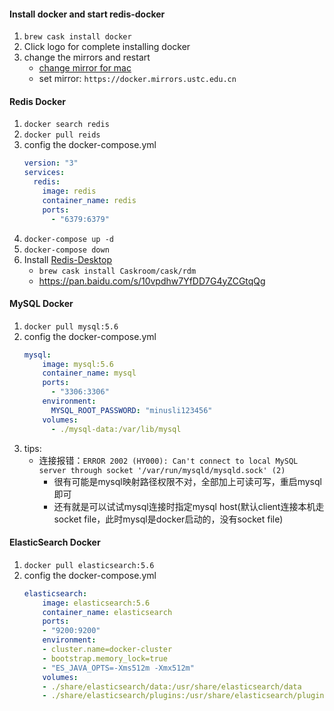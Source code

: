 #### Install docker and start redis-docker
1. `brew cask install docker` 
2. Click logo for complete installing docker
3. change the mirrors and restart
    - [change mirror for mac](https://www.jianshu.com/p/419eaf4425a6)
    - set mirror: `https://docker.mirrors.ustc.edu.cn`
    
    
#### Redis Docker

1. `docker search redis`
2. `docker pull reids`
3. config the docker-compose.yml
    ```yml
    version: "3"
    services:
      redis:
        image: redis
        container_name: redis
        ports:
          - "6379:6379"
    ```
4. `docker-compose up -d`
5. `docker-compose down`
6. Install [Redis-Desktop](http://docs.redisdesktop.com/en/latest/install/)
    - `brew cask install Caskroom/cask/rdm`
    - https://pan.baidu.com/s/10vpdhw7YfDD7G4yZCGtqQg

#### MySQL Docker
1. `docker pull mysql:5.6`
2. config the docker-compose.yml
    ```yaml
    mysql:
        image: mysql:5.6
        container_name: mysql
        ports:
          - "3306:3306"
        environment:
          MYSQL_ROOT_PASSWORD: "minusli123456"
        volumes:
          - ./mysql-data:/var/lib/mysql
    ```
3. tips: 
    - 连接报错：`ERROR 2002 (HY000): Can't connect to local MySQL server through socket '/var/run/mysqld/mysqld.sock' (2)`
        - 很有可能是mysql映射路径权限不对，全部加上可读可写，重启mysql即可
        - 还有就是可以试试mysql连接时指定mysql host(默认client连接本机走socket file，此时mysql是docker启动的，没有socket file)
#### ElasticSearch Docker
1. `docker pull elasticsearch:5.6`
2. config the docker-compose.yml
    ```yaml
    elasticsearch:
        image: elasticsearch:5.6
        container_name: elasticsearch
        ports:
        - "9200:9200"
        environment:
        - cluster.name=docker-cluster
        - bootstrap.memory_lock=true
        - "ES_JAVA_OPTS=-Xms512m -Xmx512m"
        volumes:
        - ./share/elasticsearch/data:/usr/share/elasticsearch/data
        - ./share/elasticsearch/plugins:/usr/share/elasticsearch/plugins
    ```